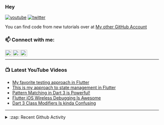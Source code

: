 ### Hey

[![youtube](https://img.shields.io/static/v1?label=@RobertBrunhage&message=Subscribe&logo=YouTube&color=FF0000&style=for-the-badge)](http://bit.ly/2SUyRhx)
[![twitter](https://img.shields.io/twitter/follow/robertbrunhage?color=%231DA1F2&logo=twitter&style=for-the-badge)](https://twitter.com/intent/follow?original_referer=https%3A%2F%2Fgithub.com%2Frobertbrunhage&screen_name=robertbrunhage)

You can find code from new tutorials over at [My other GitHub Account](https://github.com/Robert-Brunhage-Organization)

### 📫 Connect with me:

[<img align="left" alt="RobertBrunhage | YouTube" width="22px" src="https://cdn.jsdelivr.net/npm/simple-icons@v3/icons/youtube.svg" />][youtube]
[<img align="left" alt="RobertBrunhage | Twitter" width="22px" src="https://cdn.jsdelivr.net/npm/simple-icons@v3/icons/twitter.svg" />][twitter]
[<img align="left" alt="RobertBrunhageDev | Instagram" width="22px" src="https://cdn.jsdelivr.net/npm/simple-icons@v3/icons/instagram.svg" />][instagram]

<br />

---

### 📺 Latest YouTube Videos
<!-- YOUTUBE:START -->
- [My favorite testing approach in Flutter](https://www.youtube.com/watch?v=ywGfds4gPZw)
- [This is my approach to state management in Flutter](https://www.youtube.com/watch?v=JFqB2FiXGzU)
- [Pattern Matching in Dart 3 is Powerful!](https://www.youtube.com/watch?v=j3fzeDpd2ts)
- [Flutter iOS Wireless Debugging Is Awesome](https://www.youtube.com/watch?v=atbStqnPXC8)
- [Dart 3 Class Modifiers Is kinda Confusing](https://www.youtube.com/watch?v=Od49lG0ez0o)
<!-- YOUTUBE:END -->

---

<details>
  <summary>:zap: Recent Github Activity</summary>
  
<!--START_SECTION:activity-->
1. 🗣 Commented on [#11438](https://github.com/flutter/website/issues/11438#issuecomment-2497097589) in [flutter/website](https://github.com/flutter/website)
2. 🗣 Commented on [#11414](https://github.com/flutter/website/pull/11414#issuecomment-2489105331) in [flutter/website](https://github.com/flutter/website)
3. 💪 Opened PR [#6](https://github.com/hungrimind/flutter_todo/pull/6) in [hungrimind/flutter_todo](https://github.com/hungrimind/flutter_todo)
4. 🗣 Commented on [#13323](https://github.com/firebase/flutterfire/issues/13323#issuecomment-2357654439) in [firebase/flutterfire](https://github.com/firebase/flutterfire)
5. 🗣 Commented on [#13323](https://github.com/firebase/flutterfire/issues/13323#issuecomment-2356234160) in [firebase/flutterfire](https://github.com/firebase/flutterfire)
<!--END_SECTION:activity-->

</details>

[twitter]: https://twitter.com/robertbrunhage
[youtube]: https://youtube.com/c/robertbrunhage
[instagram]: https://instagram.com/robertbrunhagedev
